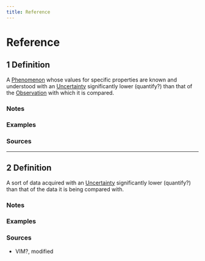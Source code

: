 ```yaml
---
title: Reference
---
```


# Reference

## 1 Definition

A [Phenomenon](../phenomenon) whose values for specific properties are known and understood with an [Uncertainty](../uncertainty) significantly lower (quantify?) than that of the [Observation](../observation) with which it is compared.

### Notes 

### Examples 

### Sources

___

## 2 Definition

A sort of data acquired with an [Uncertainty](../uncertainty) significantly lower (quantify?) than that of the data it is being compared with.

### Notes 

### Examples 

### Sources
- VIM?, modified
